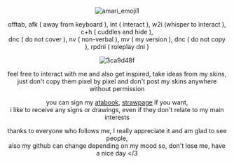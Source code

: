 <div align="center">

![amari_emoji1](https://github.com/user-attachments/assets/0019f93f-2000-44b3-af49-1ce9b83003d0)<br/>

offtab, afk ( away from keyboard ), int ( interact ), w2i (whisper to interact ), c+h ( cuddles and hide ),<br/> dnc ( do not cover ), nv ( non-verbal ), mv ( my version ), dnc ( do not copy ), rpdni ( roleplay dni )

![3ca9d48f](https://github.com/user-attachments/assets/43a0afbc-8efc-4b4a-96f8-9cd78c6e31e2)<br/>

feel free to interact with me and also get inspired, take ideas from my skins,<br/> just don't copy them pixel by pixel and don't post my skins anywhere without permission

you can sign my [atabook](https://astariomaggelen.atabook.org/), [strawpage](https://astariomaggelen.straw.page/) if you want,<br/> i like to receive any signs or drawings, even if they don't relate to my main interests

thanks to everyone who follows me, I really appreciate it and am glad to see people,<br/> also my github can change depending on my mood so, don't lose me, have a nice day </3
